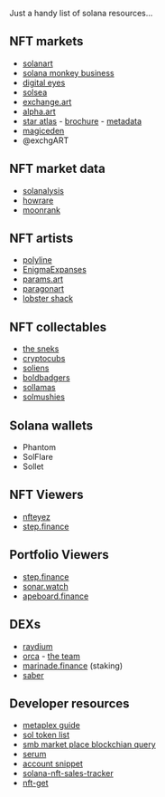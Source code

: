 Just a handy list of solana resources... 

## NFT markets

 * [solanart](https://solanart.io/)
 * [solana monkey business](https://market.solanamonkey.business/)
 * [digital eyes](https://digitaleyes.market)
 * [solsea](https://solsea.io/)
 * [exchange.art](https://exchange.art/)
 * [alpha.art](https://alpha.art/#popular)
 * [star atlas](https://play.staratlas.com/market) - [brochure](https://staratlas.com/gao-brochure.pdf) - [metadata](https://galaxy.staratlas.com/nfts)
 * [magiceden](https://magiceden.io/)
 * @exchgART

## NFT market data

 * [solanalysis](https://solanalysis.com/)
 * [howrare](https://howrare.is/boldbadgers/6138/)
 * [moonrank](https://moonrank.app/collection/sneks)

## NFT artists

 * [polyline](https://polyline.holaplex.com/#/)
 * [EnigmaExpanses](https://expanses.ai/#/)
 * [params.art](https://params.art/)
 * [paragonart](https://paragonart.holaplex.com/#/)
 * [lobster shack](https://lobstershack.holaplex.com/#/)

## NFT collectables
 
 * [the sneks](https://sneks.gg/roadmap)
 * [cryptocubs](https://www.cryptocubs.io/)
 * [soliens](https://www.soliens.space/#/)
 * [boldbadgers](https://boldbadgers.com/)
 * [sollamas](https://sollamas.com/)
 * [solmushies](https://www.solmushies.io/trait)

## Solana wallets

 * Phantom
 * SolFlare
 * Sollet

## NFT Viewers

 * [nfteyez](https://www.nfteyez.global/accounts/8uqTTJrymHMCoG4KLGLPgJh8rqHhMWSEX5BtyL6zdPZL)
 * [step.finance](https://app.step.finance/#/nft)

## Portfolio Viewers

 * [step.finance](https://app.step.finance/#/dashboard)
 * [sonar.watch](https://sonar.watch/dashboard)
 * [apeboard.finance](https://apeboard.finance/dashboard)

## DEXs

 * [raydium](https://raydium.io/pools/)
 * [orca](https://www.orca.so/pools) - [the team](https://orca-so.medium.com/meet-the-orca-team-1b116398db48)
 * [marinade.finance](https://marinade.finance) (staking)
 * [saber](https://app.saber.so/#/farms)

## Developer resources

 * [metaplex guide](https://www.notion.so/Metaplex-Developer-Guide-afefbc19841744c28587ab948a08cfac)
 * [sol token list](https://github.com/solana-labs/token-list/blob/main/src/tokens/solana.tokenlist.json)
 * [smb market place blockchian query](https://github.com/boxwooddev/smb-marketplace-history)
 * [serum](https://github.com/project-serum/serum-ts)
 * [account snippet](https://gist.github.com/beautyfree/8d6d6bd80e4dc81911cffca946b14641)
 * [solana-nft-sales-tracker](https://github.com/flutternft/solana-nft-sales-tracker/tree/main/src)
 * [nft-get](https://github.com/vicyyn/MetaplexMetadata-js)